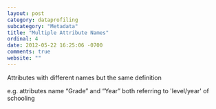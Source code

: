 ```yaml
---
layout: post
category: dataprofiling
subcategory: "Metadata"
title: "Multiple Attribute Names"
ordinal: 4
date: 2012-05-22 16:25:06 -0700
comments: true
website: ""
---
```

Attributes with different names but the same definition

e.g. attributes name “Grade” and “Year” both referring to 'level/year' of schooling
